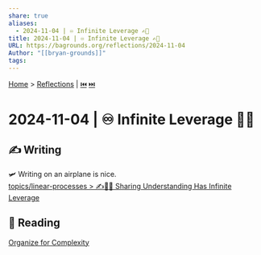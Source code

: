 ```yaml
---
share: true
aliases:
  - 2024-11-04 | ♾️ Infinite Leverage ✍🏼
title: 2024-11-04 | ♾️ Infinite Leverage ✍🏼
URL: https://bagrounds.org/reflections/2024-11-04
Author: "[[bryan-grounds]]"
tags: 
---
```

[Home](../index.md) > [Reflections](./index.md) | [⏮️](./2024-11-03.md) [⏭️](./2024-11-16.md)  
# 2024-11-04 | ♾️ Infinite Leverage ✍🏼  
## ✍️ Writing  
🛩️ Writing on an airplane is nice.  
[topics/linear-processes > ✍️🎁🦾 Sharing Understanding Has Infinite Leverage](../topics/linear-processes.md#✍️🎁🦾%20Sharing%20Understanding%20Has%20Infinite%20Leverage)  
  
## 📖 Reading  
[Organize for Complexity](../books/organize-for-complexity.md)  
